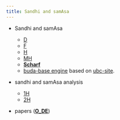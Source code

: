 ```yaml
---
title: Sandhi and samAsa
---
```

- Sandhi and samAsa 
  - [D](http://www.sanskritworld.in/sanskrittool/sandhi.html)
  - [F](http://sanskrit.inria.fr/DICO/grammar.html)
  - [H](http://sanskrit.uohyd.ac.in/scl/sandhi/index.html)
  - [MH](http://sanskrit.uohyd.ac.in/%7Ekarunakara/android/Samsaadhani.apk)
  - **[Scharf](https://github.com/funderburkjim/ScharfSandhi)**
  - [buda-base engine](https://github.com/buda-base/sandhi-engine) based on [ubc-site](https://ubcsanskrit.ca/lesson3/sandhicharts.html).
- sandhi and samAsa analysis
  - [1H](http://sanskrit.uohyd.ac.in/Heritage/DICO/reader.html)
  - [2H](http://sanskrit.uohyd.ac.in/scl/sandhi_splitter/index.html)

- papers (**[O_DE](https://groups.google.com/d/msg/sanskrit-programmers/Ms3Fdv-axMw/3-0-5jEdDQAJ)**)

